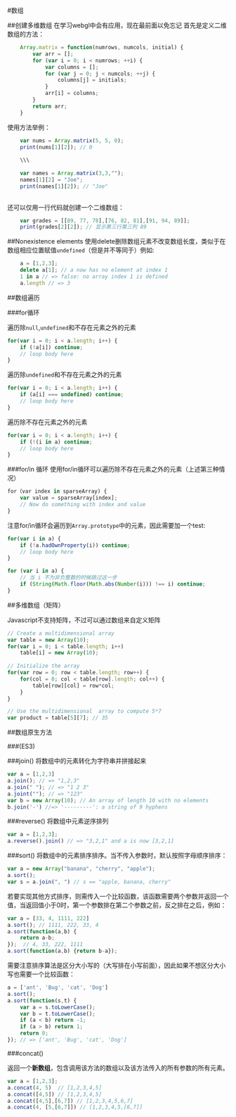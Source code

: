 #数组

##创建多维数组
在学习webgl中会有应用，现在最前面以免忘记
首先是定义二维数组的方法：

```js
	Array.matrix = function(numrows, numcols, initial) {
		var arr = [];
		for (var i = 0; i < numrows; ++i) {
			var columns = [];
			for (var j = 0; j < numcols; ++j) {
				columns[j] = initials;
			}
			arr[i] = columns;
		}
		return arr;
	}
```
使用方法举例：

```js
	var nums = Array.matrix(5, 5, 0);
	print(nums[1][2]); // 0
	
	\\\
	
	var names = Array.matrix(3,3,"");
	names[1][2] = "Joe";
	print(names[1][2]); // "Joe"
	
```

还可以仅用一行代码就创建一个二维数组：

```js
	var grades = [[89, 77, 78],[76, 82, 81],[91, 94, 89]];
	print(grades[2][2]); // 显示第三行第三列 89
```

##Nonexistence elements
使用delete删除数组元素不改变数组长度，类似于在数组相应位置赋值``undefined``（但是并不等同于）例如:

```js
	a = [1,2,3];
	delete a[1]; // a now has no element at index 1
	1 in a // => false: no array index 1 is defined
	a.length // => 3
```
##数组遍历

###for循环

遍历除``null``,``undefined``和不存在元素之外的元素

```js
for(var i = 0; i < a.length; i++) {
	if (!a[i]) continue;
	// loop body here
}	
```

遍历除``undefined``和不存在元素之外的元素

```js
for(var i = 0; i < a.length; i++) {
	if (a[i] === undefined) continue;
	// loop body here
}	
```

遍历除不存在元素之外的元素

```js
for(var i = 0; i < a.length; i++) {
	if (!(i in a) continue;
	// loop body here
}	
```

###for/in 循环
使用for/in循环可以遍历除不存在元素之外的元素（上述第三种情况）

```js
for（var index in sparseArray) {
	var value = sparseArray[index];
	// Now do something with index and value
}
```
注意for/in循环会遍历到``Array.prototype``中的元素，因此需要加一个test:

```js
for(var i in a) {
	if (!a.hadOwnProperty(i)) continue;
	// loop body here
}

for (var i in a) {
	// 当 i 不为非负整数的时候跳过这一步
	if (String(Math.floor(Math.abs(Number(i))) !== i) continue;
}
```

##多维数组（矩阵）	

Javascript不支持矩阵，不过可以通过数组来自定义矩阵

```js
// Create a multidimensional array
var table = new Array(10);
for(var i = 0; i < table.length; i++)
	table[i] = new Array(10);
	
// Initialize the array
for(var row = 0; row < table.length; row++) {
	for(col = 0; col < table[row].length; col++) {
		table[row][col] = row*col;
	}
}

// Use the multidimensional	 array to compute 5*7
var product = table[5][7]; // 35
```

##数组原生方法

###(ES3)

###join()
将数组中的元素转化为字符串并拼接起来

```js
var a = [1,2,3]
a.join(); // => "1,2,3"
a.join(" "); // => "1 2 3"
a.joint(""); // => "123"
var b = new Array(10); // An array of length 10 with no elements
b.join('-') //=> '---------': a string of 9 hyphens

```

###reverse()
将数组中元素逆序排列

```js
var a = [1,2,3];
a.reverse().join() // => "3,2,1" and a is now [3,2,1]
```

###sort()
将数组中的元素排序排序。当不传入参数时，默认按照字母顺序排序：

```js
var a = new Array("banana", "cherry", "apple");
a.sort();
var s = a.join(", ") // s == "apple, banana, cherry"
```
若要实现其他方式排序，则需传入一个比较函数，该函数需要两个参数并返回一个值，当返回值小于0时，第一个参数排在第二个参数之前，反之排在之后，例如：

```js
var a = [33, 4, 1111, 222]
a.sort(); // 1111, 222, 33, 4
a.sort(function(a,b) {
	return a-b;
});  // 4, 33, 222, 1111
a.sort(function(a,b) {return b-a});
```
需要注意排序算法是区分大小写的（大写排在小写前面），因此如果不想区分大小写也需要一个比较函数：

```js
a = ['ant', 'Bug', 'cat', 'Dog']
a.sort();
a.sort(function(s,t) {
	var a = s.toLowerCase();
	var b = t.toLowerCase();
	if (a < b) return -1;
	if (a > b) return 1;
	return 0;
}); // => ['ant', 'Bug', 'cat', 'Dog']	
```

###concat()

返回一个**新数组**，包含调用该方法的数组以及该方法传入的所有参数的所有元素。

```js
var a = [1,2,3];
a.concat(4, 5)  // [1,2,3,4,5]
a.concat([4,5]) // [1,2,3,4,5]
a.concat([4,5],[6,7]) // [1,2,3,4,5,6,7]
a.concat(4, [5,[6,7]]) // [1,2,3,4,5,[6,7]]
```


